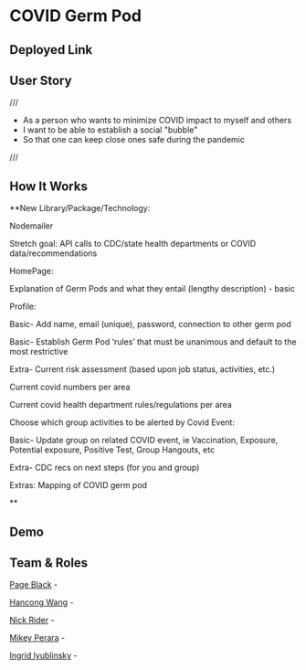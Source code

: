 # COVID Germ Pod

## Deployed Link

[](https://)

## User Story

///

* As a person who wants to minimize COVID impact to myself and others
* I want to be able to establish a social "bubble"
* So that one can keep close ones safe during the pandemic

///

## How It Works


**New Library/Package/Technology:

Nodemailer

Stretch goal: API calls to CDC/state health departments or COVID data/recommendations

HomePage:

Explanation of Germ Pods and what they entail (lengthy description) - basic

Profile:

Basic- Add name, email (unique), password, connection to other germ pod

Basic- Establish Germ Pod ‘rules’ that must be unanimous and default to the most restrictive

Extra- Current risk assessment (based upon job status, activities, etc.)

Current covid numbers per area

Current covid health department rules/regulations per area

Choose which group activities to be alerted by
Covid Event:

Basic- Update group on related COVID event, ie Vaccination, Exposure, Potential exposure, Positive Test, Group Hangouts, etc

Extra- CDC recs on next steps (for you and group)

Extras: Mapping of COVID germ pod

**


## Demo



## Team & Roles

[Page Black](https://www.github.com/noheropage) - 

[Hancong Wang](https://www.github.com/herita7171) - 

[Nick Rider](https://www.github.com/rnick1) - 

[Mikey Perara](https://www.github.com/mikeyp957) - 

[Ingrid lyublinsky](https://www.github.com/ilyublinsky) -
